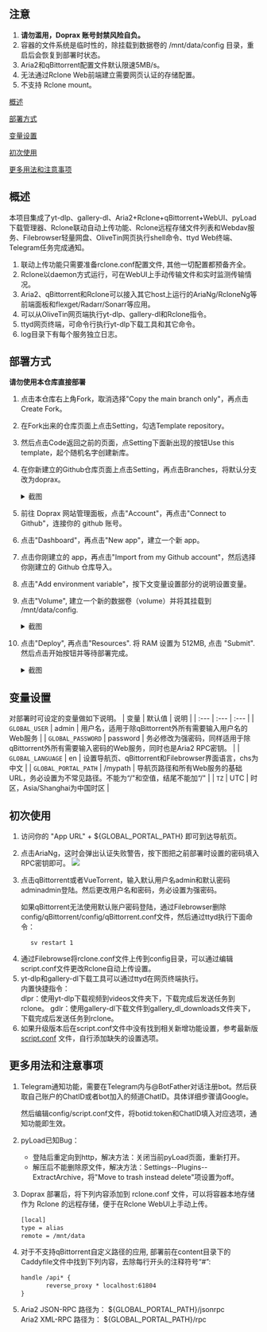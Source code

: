## 注意

 1. **请勿滥用，Doprax 账号封禁风险自负。**
 2. 容器的文件系统是临时性的，除挂载到数据卷的 /mnt/data/config 目录，重启后会恢复到部署时状态。
 3. Aria2和qBittorrent配置文件默认限速5MB/s。
 4. 无法通过Rclone Web前端建立需要网页认证的存储配置。
 5. 不支持 Rclone mount。

[概述](#概述)

[部署方式](#部署方式)

[变量设置](#变量设置)  

[初次使用](#初次使用)  

[更多用法和注意事项](#更多用法和注意事项)  

## 概述

本项目集成了yt-dlp、gallery-dl、Aria2+Rclone+qBittorrent+WebUI、pyLoad下载管理器、Rclone联动自动上传功能、Rclone远程存储文件列表和Webdav服务、Filebrowser轻量网盘、OliveTin网页执行shell命令、ttyd Web终端、Telegram任务完成通知。

 1. 联动上传功能只需要准备rclone.conf配置文件, 其他一切配置都预备齐全。
 2. Rclone以daemon方式运行，可在WebUI上手动传输文件和实时监测传输情况。
 3. Aria2、qBittorrent和Rclone可以接入其它host上运行的AriaNg/RcloneNg等前端面板和flexget/Radarr/Sonarr等应用。
 4. 可以从OliveTin网页端执行yt-dlp、gallery-dl和Rclone指令。
 5. ttyd网页终端，可命令行执行yt-dlp下载工具和其它命令。
 6. log目录下有每个服务独立日志。

## 部署方式

  **请勿使用本仓库直接部署**  

 1. 点击本仓库右上角Fork，取消选择"Copy the main branch only"，再点击Create Fork。
 2. 在Fork出来的仓库页面上点击Setting，勾选Template repository。
 3. 然后点击Code返回之前的页面，点Setting下面新出现的按钮Use this template，起个随机名字创建新库。
 4. 在你新建立的Github仓库页面上点击Setting，再点击Branches，将默认分支改为doprax。

     <details>
    <summary>截图</summary>

    ![avatar](/screenshots/branch.png)

    </details>

 4. 前往 Doprax 网站管理面板，点击"Account"，再点击"Connect to Github"，连接你的 github 账号。
 5. 点击"Dashboard"，再点击"New app"，建立一个新 app。
 6. 点击你刚建立的 app，再点击"Import from my Github account"，然后选择你刚建立的 Github 仓库导入。
 7. 点击"Add environment variable"，按下文变量设置部分的说明设置变量。
 8. 点击"Volume", 建立一个新的数据卷（volume）并将其挂载到 /mnt/data/config.
 
    <details>
    <summary>截图</summary>

    ![avatar](/screenshots/volume.png)

    </details>
 9. 点击"Deploy", 再点击"Resources". 将 RAM 设置为 512MB, 点击 "Submit". 然后点击开始按钮并等待部署完成。
    <details>
    <summary>截图</summary>

    ![avatar](/screenshots/deploy.png)

    </details>

## 变量设置

对部署时可设定的变量做如下说明。
| 变量 | 默认值 | 说明 |
| :--- | :--- | :--- |
| `GLOBAL_USER` | admin | 用户名，适用于除qBittorrent外所有需要输入用户名的Web服务 |
| `GLOBAL_PASSWORD` | password | 务必修改为强密码，同样适用于除qBittorrent外所有需要输入密码的Web服务，同时也是Aria2 RPC密钥。 |
| `GLOBAL_LANGUAGE` | en | 设置导航页、qBittorrent和Filebrowser界面语言，chs为中文 |
| `GLOBAL_PORTAL_PATH` | /mypath | 导航页路径和所有Web服务的基础URL，务必设置为不常见路径。不能为“/"和空值，结尾不能加“/" |
| `TZ` | UTC | 时区，Asia/Shanghai为中国时区 |

## 初次使用

1. 访问你的 "App URL" + ${GLOBAL_PORTAL_PATH} 即可到达导航页。
2. 点击AriaNg，这时会弹出认证失败警告，按下图把之前部署时设置的密码填入RPC密钥即可。
       <img src="https://user-images.githubusercontent.com/98247050/163184113-d0f09e78-01f9-4d4a-87b9-f4a9c1218253.png"  width="700"/>
3. 点击qBittorrent或者VueTorrent，输入默认用户名admin和默认密码adminadmin登陆。然后更改用户名和密码，务必设置为强密码。

   如果qBittorrent无法使用默认账户密码登陆，通过Filebrowser删除config/qBittorrent/config/qBittorrent.conf文件，然后通过ttyd执行下面命令：

```
      sv restart 1
```  
4. 通过Filebrowse将rclone.conf文件上传到config目录，可以通过编辑script.conf文件更改Rclone自动上传设置。
5. yt-dlp和gallery-dl下载工具可以通过ttyd在网页终端执行。   
    内置快捷指令：  
    dlpr：使用yt-dlp下载视频到videos文件夹下，下载完成后发送任务到rclone。 
    gdlr：使用gallery-dl下载文件到gallery_dl_downloads文件夹下，下载完成后发送任务到rclone。 
6. 如果升级版本后在script.conf文件中没有找到相关新增功能设置，参考最新版 [script.conf](https://github.com/wy580477/Leech-AIO-APP-EX/blob/main/content/script.conf) 文件，自行添加缺失的设置选项。

## 更多用法和注意事项

 1. Telegram通知功能，需要在Telegram内与@BotFather对话注册bot。然后获取自己账户的ChatID或者bot加入的频道ChatID。具体详细步骤请Google。
 
    然后编辑config/script.conf文件，将botid:token和ChatID填入对应选项，通知功能即生效。
 2. pyLoad已知Bug：
    - 登陆后重定向到http，解决方法：关闭当前pyLoad页面，重新打开。
    - 解压后不能删除原文件，解决方法：Settings--Plugins--ExtractArchive，将"Move to trash instead delete"项设置为off。
 3. Doprax 部署后，将下列内容添加到 rclone.conf 文件，可以将容器本地存储作为 Rclone 的远程存储，便于在Rclone WebUI上手动上传。

       ```
       [local]
       type = alias
       remote = /mnt/data
       ```
       
 4. 对于不支持qBittorrent自定义路径的应用, 部署前在content目录下的Caddyfile文件中找到下列内容，去除每行开头的注释符号“#”:

       ```
       handle /api* {
              reverse_proxy * localhost:61804
       }
       ```

 5. Aria2 JSON-RPC 路径为： \$\{GLOBAL_PORTAL_PATH\}/jsonrpc   
    Aria2 XML-RPC 路径为： \$\{GLOBAL_PORTAL_PATH\}/rpc
